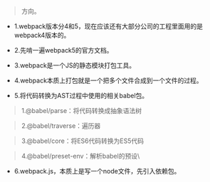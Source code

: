 >方向。

- 1.webpack版本分4和5，现在应该还有大部分公司的工程里面用的是webpack4版本的。

- 2.先啃一遍webpack5的官方文档。

- 3.webpack是一个JS的静态模块打包工具。

- 4.webpack本质上打包就是一个把多个文件合成到一个文件的过程。

- 5.将代码转换为AST过程中使用的相关babel包。

>1.@babel/parse：将代码转换成抽象语法树

>2.@babel/traverse：遍历器

>3.@babel/core：将ES6代码转换为ES5代码

>4.@babel/preset-env：解析babel的预设\

- 6.webpack.js，本质上是写一个node文件，先引入依赖包。
